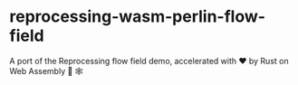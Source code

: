 # reprocessing-wasm-perlin-flow-field
A port of the Reprocessing flow field demo, accelerated with :heart: by Rust on Web Assembly :crab: :spider_web:
